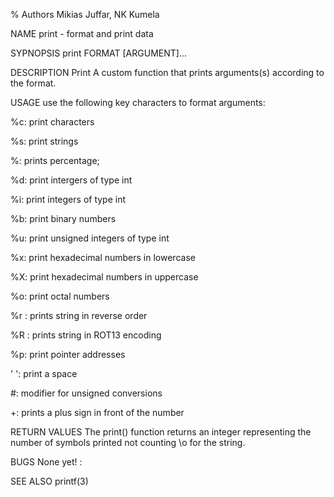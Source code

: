 % Authors Mikias Juffar, NK Kumela

NAME
print - format and print data

SYPNOPSIS
print FORMAT [ARGUMENT]...

DESCRIPTION
Print A custom function that prints arguments(s) according to the format.

USAGE
use the following key characters to format arguments:

%c: print characters

%s: print strings

%: prints percentage;

%d: print intergers of type int

%i: print integers of type int

%b: print binary numbers

%u: print unsigned integers of type int

%x: print hexadecimal numbers in lowercase

%X: print hexadecimal numbers in uppercase

%o: print octal numbers

%r : prints string in reverse order

%R : prints string in ROT13 encoding

%p: print pointer addresses

' ': print a space

#: modifier for unsigned conversions

+: prints a plus sign in front of the number

RETURN VALUES
The print() function returns an integer representing the number of symbols printed not counting \o for the string.

BUGS
None yet! :

SEE ALSO
printf(3)
